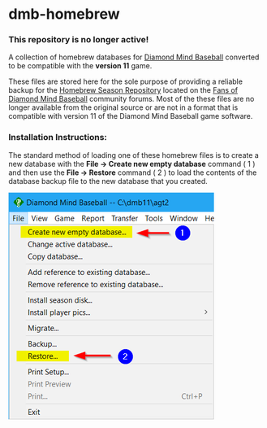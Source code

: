 # dmb-homebrew

### This repository is no longer active! ###

A collection of homebrew databases for [Diamond Mind Baseball](https://diamond-mind.com) converted to be compatible with the **version 11** game.

These files are stored here for the sole purpose of providing a reliable backup for the [Homebrew Season Repository](https://www.tapatalk.com/groups/fansofdmb/homebrewed-season-repository-t5397.html) located on the [Fans of Diamond Mind Baseball](https://www.tapatalk.com/groups/fansofdmb/) community forums.  Most of the these files are no longer available from the original source or are not in a format that is compatible with version 11 of the Diamond Mind Baseball game software.


### Installation Instructions:

The standard method of loading one of these homebrew files is to create a new database with the **File -> Create new empty database** command ( 1 ) and then use the **File -> Restore** command ( 2 ) to load the contents of the database backup file to the new database that you created.

![Install Commands](images/Install_Commands.png)
